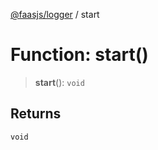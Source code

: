 [@faasjs/logger](../README.md) / start

# Function: start()

> **start**(): `void`

## Returns

`void`
